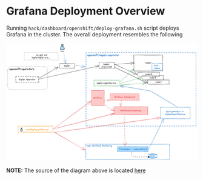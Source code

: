 # Grafana Deployment Overview

Running `hack/dashboard/openshift/deploy-grafana.sh` script deploys Grafana
in the cluster. The overall deployment resembles the following

![grafana-deployment-overview](assets/grafana-deployment-overview.png)


**NOTE:** The source of the diagram above is located [here](assets/grafana-deployment-overview.excalidraw)
